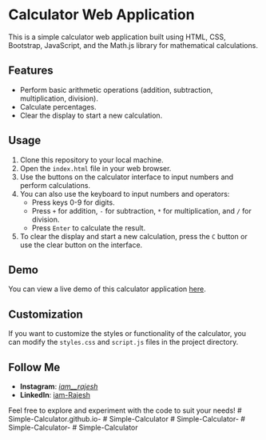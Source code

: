 # Calculator Web Application

This is a simple calculator web application built using HTML, CSS, Bootstrap, JavaScript, and the Math.js library for mathematical calculations.

## Features

- Perform basic arithmetic operations (addition, subtraction, multiplication, division).
- Calculate percentages.
- Clear the display to start a new calculation.

## Usage

1. Clone this repository to your local machine.
2. Open the `index.html` file in your web browser.
3. Use the buttons on the calculator interface to input numbers and perform calculations.
4. You can also use the keyboard to input numbers and operators:
   - Press keys 0-9 for digits.
   - Press `+` for addition, `-` for subtraction, `*` for multiplication, and `/` for division.
   - Press `Enter` to calculate the result.
5. To clear the display and start a new calculation, press the `C` button or use the clear button on the interface.

## Demo

You can view a live demo of this calculator application [here](https://example.com).

## Customization

If you want to customize the styles or functionality of the calculator, you can modify the `styles.css` and `script.js` files in the project directory.

## Follow Me

- **Instagram**: [_iam__rajesh_](https://www.instagram.com/_iam__rajesh_/)
- **LinkedIn**: [iam-Rajesh](https://www.linkedin.com/in/rajesh-2405-c/)

Feel free to explore and experiment with the code to suit your needs!
#   S i m p l e - C a l c u l a t o r . g i t h u b . i o - 
 
 #   S i m p l e - C a l c u l a t o r 
 
 #   S i m p l e - C a l c u l a t o r - 
 
 #   S i m p l e - C a l c u l a t o r - 
 
 #   S i m p l e - C a l c u l a t o r 
 
 
